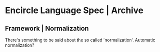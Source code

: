 ﻿Encircle Language Spec | Archive
==============================

Framework | Normalization
-------------------------

There's something to be said about the so called 'normalization'. Automatic normalization?

